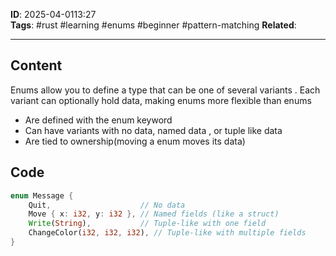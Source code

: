 **ID**: 2025-04-0113:27  
**Tags**: #rust #learning  #enums #beginner #pattern-matching
**Related**: 

---

## Content
Enums allow you to define a type that can be one of several variants . Each variant can optionally hold data, making enums more flexible than enums 

- Are defined with the enum keyword
- Can have variants with no data, named data , or tuple like data
- Are tied to ownership(moving a enum moves its data)


## Code
```rust
enum Message {
    Quit,                    // No data
    Move { x: i32, y: i32 }, // Named fields (like a struct)
    Write(String),           // Tuple-like with one field
    ChangeColor(i32, i32, i32), // Tuple-like with multiple fields
}
```
